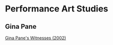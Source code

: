 # Performance Art Studies

## Gina Pane

[Gina Pane's Witnesses (2002)](https://doi.org/10.1080/13528165.2002.10871886)